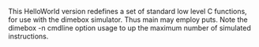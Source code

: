 This HelloWorld version redefines a set of standard low level C functions, for use with the dimebox simulator. Thus main may employ puts.
Note the dimebox -n cmdline option usage to up the maximum number of simulated
instructions.
